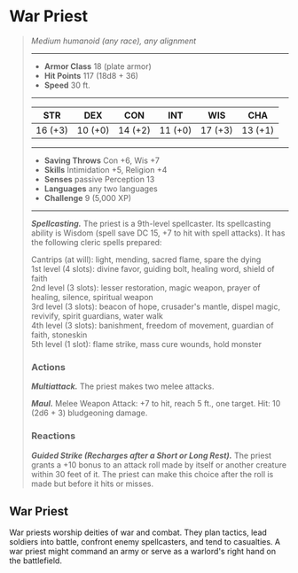# War Priest
>*Medium humanoid (any race), any alignment*
>___
>- **Armor Class** 18 (plate armor)
>- **Hit Points** 117 (18d8 + 36)
>- **Speed** 30 ft.
>___
>|STR|DEX|CON|INT|WIS|CHA|
>|:---:|:---:|:---:|:---:|:---:|:---:|
>|16 (+3)|10 (+0)|14 (+2)|11 (+0)|17 (+3)|13 (+1)|
>___
>- **Saving Throws** Con +6, Wis +7
>- **Skills** Intimidation +5, Religion +4
>- **Senses** passive Perception 13
>- **Languages** any two languages
>- **Challenge** 9 (5,000 XP)
>___
>***Spellcasting.*** The priest is a 9th-level spellcaster. Its spellcasting ability is Wisdom (spell save DC 15, +7 to hit with spell attacks). It has the following cleric spells prepared:  
>
>Cantrips (at will): light, mending, sacred flame, spare the dying  
>1st level (4 slots): divine favor, guiding bolt, healing word, shield of faith  
>2nd level (3 slots): lesser restoration, magic weapon, prayer of healing, silence, spiritual weapon  
>3rd level (3 slots): beacon of hope, crusader's mantle, dispel magic, revivify, spirit guardians, water walk  
>4th level (3 slots): banishment, freedom of movement, guardian of faith, stoneskin  
>5th level (1 slot): flame strike, mass cure wounds, hold monster  
>
>### Actions
>***Multiattack.*** The priest makes two melee attacks.  
>
>***Maul.*** Melee Weapon Attack: +7 to hit, reach 5 ft., one target. Hit: 10 (2d6 + 3) bludgeoning damage.  
>
>### Reactions
>***Guided Strike (Recharges after a Short or Long Rest).*** The priest grants a +10 bonus to an attack roll made by itself or another creature within 30 feet of it. The priest can make this choice after the roll is made but before it hits or misses.
## War Priest
War priests worship deities of war and combat. They plan tactics, lead soldiers into battle, confront enemy spellcasters, and tend to casualties. A war priest might command an army or serve as a warlord's right hand on the battlefield.